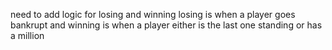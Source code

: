 need to add logic for losing and winning
losing is when a player goes bankrupt and winning is when a player either is the last one standing or has a million
